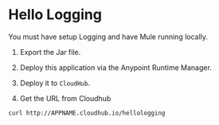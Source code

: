 # Hello Logging

You must have setup Logging and have Mule running locally.  


1. Export the Jar file. 

2. Deploy this application via the Anypoint Runtime Manager.

3. Deploy it to `CloudHub`.
 

4. Get the URL from Cloudhub

```
curl http://APPNAME.cloudhub.io/hellologging
``` 

